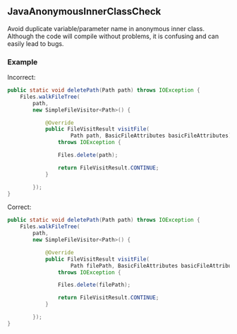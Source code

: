 ## JavaAnonymousInnerClassCheck

Avoid duplicate variable/parameter name in anonymous inner class. Although the
code will compile without problems, it is confusing and can easily lead to bugs.

### Example

Incorrect:

```java
public static void deletePath(Path path) throws IOException {
    Files.walkFileTree(
        path,
        new SimpleFileVisitor<Path>() {

            @Override
            public FileVisitResult visitFile(
                    Path path, BasicFileAttributes basicFileAttributes)
                throws IOException {

                Files.delete(path);

                return FileVisitResult.CONTINUE;
            }

        });
}
```

Correct:

```java
public static void deletePath(Path path) throws IOException {
    Files.walkFileTree(
        path,
        new SimpleFileVisitor<Path>() {

            @Override
            public FileVisitResult visitFile(
                    Path filePath, BasicFileAttributes basicFileAttributes)
                throws IOException {

                Files.delete(filePath);

                return FileVisitResult.CONTINUE;
            }

        });
}
```